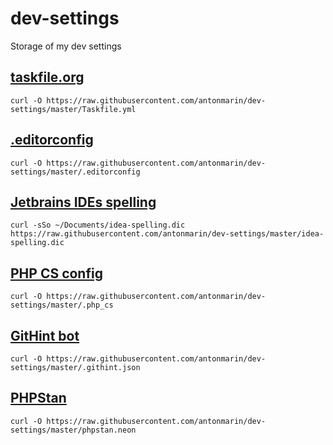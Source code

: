 # dev-settings
Storage of my dev settings

## [taskfile.org](https://taskfile.org)

    curl -O https://raw.githubusercontent.com/antonmarin/dev-settings/master/Taskfile.yml

## [.editorconfig](https://editorconfig.org/)

    curl -O https://raw.githubusercontent.com/antonmarin/dev-settings/master/.editorconfig

## [Jetbrains IDEs spelling](https://www.jetbrains.com/help/idea/spelling.html)

    curl -sSo ~/Documents/idea-spelling.dic https://raw.githubusercontent.com/antonmarin/dev-settings/master/idea-spelling.dic

## [PHP CS config](https://github.com/FriendsOfPHP/PHP-CS-Fixer)

    curl -O https://raw.githubusercontent.com/antonmarin/dev-settings/master/.php_cs

## [GitHint bot](https://github.com/marketplace/githint-bot)

    curl -O https://raw.githubusercontent.com/antonmarin/dev-settings/master/.githint.json

## [PHPStan](https://github.com/phpstan/phpstan)

    curl -O https://raw.githubusercontent.com/antonmarin/dev-settings/master/phpstan.neon
